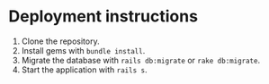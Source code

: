 # Deployment instructions

1. Clone the repository.
2. Install gems with `bundle install`.
3. Migrate the database with `rails db:migrate` or `rake db:migrate`.
4. Start the application with `rails s`.
